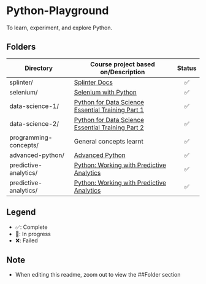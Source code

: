 # Python-Playground

To learn, experiment, and explore Python.

## Folders

| Directory             | Course project based on/Description                                         | Status |
| --------------------- | --------------------------------------------------------------------------- | :----: |
| splinter/             | [Splinter Docs](https://splinter.readthedocs.io/en/latest/index.html)       |   ✅   |
| selenium/             | [Selenium with Python](https://selenium-python.readthedocs.io/index.html)   |   ✅   |
| data-science-1/       | [Python for Data Science Essential Training Part 1](https://bit.ly/30JTLGX) |   ✅   |
| data-science-2/       | [Python for Data Science Essential Training Part 2](https://bit.ly/33EQZ7y) |   ✅   |
| programming-concepts/ | General concepts learnt                                                     |   ✅   |
| advanced-python/      | [Advanced Python](https://www.linkedin.com/learning/advanced-python)        |   ✅   |
| predictive-analytics/ | [Python: Working with Predictive Analytics](https://bit.ly/34ECwYr)         |   ✅   |
| predictive-analytics/ | [Python: Working with Predictive Analytics](https://bit.ly/34ECwYr)         |   ✅   |

## Legend

- ✅: Complete
- 🚧: In progress
- ❌: Failed

## Note

- When editing this readme, zoom out to view the ##Folder section
